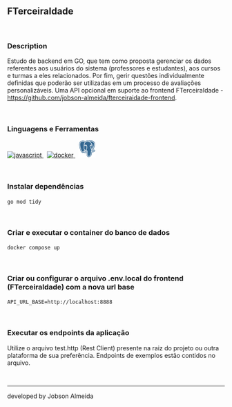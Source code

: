 ## FTerceiraIdade 
&nbsp;
### Description

Estudo de backend em GO, que tem como proposta gerenciar os dados referentes aos usuários do sistema (professores e estudantes), aos cursos e turmas a eles relacionados. Por fim, gerir questões individualmente definidas que poderão ser utilizadas em um processo de avaliações personalizáveis. Uma API opcional em suporte ao frontend FTerceiraIdade - https://github.com/jobson-almeida/fterceiraidade-frontend.


&nbsp;

### Linguagens e Ferramentas


<p>  
    <a
    href="https://developer.mozilla.org/en-US/docs/Web/JavaScript"
    target="_blank"
    rel="noreferrer"
  >
    <img    
      src="https://cdn.jsdelivr.net/gh/devicons/devicon@latest/icons/go/go-original-wordmark.svg"
      alt="javascript"
      title="javascript"
      width="40"
      height="40"
    />
  </a>
  &nbsp;
  <a href="https://www.docker.com/" target="_blank" rel="noreferrer">
    <img src="https://cdn.worldvectorlogo.com/logos/docker-4.svg" alt="docker" title="docker" width="40" height="40" />
  </a>
  &nbsp;
  <a href="https://www.postgresql.org/" target="_blank" rel="noreferrer">
    <img src="https://raw.githubusercontent.com/devicons/devicon/master/icons/postgresql/postgresql-plain.svg" alt="postgres" title="postgres" width="40" height="40" />
  </a>
</p>
 
&nbsp;

### Instalar dependências

```dosini
go mod tidy
```
&nbsp;

### Criar e executar o container do banco de dados

```dosini
docker compose up
```
&nbsp;

### Criar ou configurar o arquivo .env.local do frontend (FTerceiraIdade) com a nova url base

```dosini
API_URL_BASE=http://localhost:8888
```
&nbsp;

### Executar os endpoints da aplicação
Utilize o arquivo test.http (Rest Client) presente na raiz do projeto ou outra plataforma de sua preferência. Endpoints de exemplos estão contidos no arquivo.


&nbsp;
&nbsp;

---

developed by Jobson Almeida